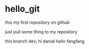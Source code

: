 hello_git
=========

this my first repository on github

just pull some thing to my repository

this branch dev;
hi danial
hello fangfang
